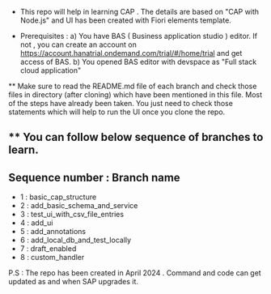 * This repo will help in learning CAP . The details are based on "CAP with Node.js" and UI has been created with Fiori elements template.

* Prerequisites :
a) You have BAS ( Business application studio ) editor. If not , you can create an account on https://account.hanatrial.ondemand.com/trial/#/home/trial and get access of BAS.
b) You opened BAS editor with devspace as "Full stack cloud application"



** Make sure to read the README.md file of each branch and check those files in directory (after cloning) which have been mentioned in this file. Most of the steps have already been taken. You just need to check those statements which will help to run the UI once you clone the repo. 

** You can follow below sequence of branches to learn.
------------------------------
Sequence number : Branch name
------------------------------
* 1 : basic_cap_structure
* 2 : add_basic_schema_and_service
* 3 : test_ui_with_csv_file_entries
* 4 : add_ui
* 5 : add_annotations
* 6 : add_local_db_and_test_locally
* 7 : draft_enabled
* 8 : custom_handler



P.S : The repo has been created in April 2024 . Command and code can get updated as and when SAP upgrades it. 
